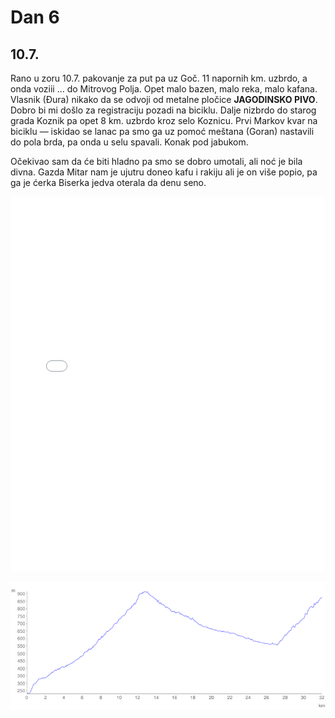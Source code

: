 # Dan 6

## 10.7.

Rano u zoru 10.7. pakovanje za put pa uz Goč. 11 napornih km. uzbrdo, a onda voziii ... do Mitrovog Polja. Opet malo bazen, malo reka, malo kafana. Vlasnik (Đura) nikako da se odvoji od metalne pločice **JAGODINSKO PIVO**. Dobro bi mi došlo za registraciju pozadi na biciklu. Dalje nizbrdo do starog grada Koznik pa opet 8 km. uzbrdo kroz selo Koznicu. Prvi Markov kvar na biciklu — iskidao se lanac pa smo ga uz pomoć meštana (Goran) nastavili do pola brda, pa onda u selu spavali. Konak pod jabukom.

Očekivao sam da će biti hladno pa smo se dobro umotali, ali noć je bila divna. Gazda Mitar nam je ujutru doneo kafu i rakiju ali je on više popio, pa ga je ćerka Biserka jedva oterala da denu seno.

<iframe width="100%" height="600px" frameborder="0" allowfullscreen src="//umap.openstreetmap.fr/en/map/bajsom-po-srbiji_570086?scaleControl=true&miniMap=false&scrollWheelZoom=false&zoomControl=true&allowEdit=false&moreControl=true&searchControl=false&tilelayersControl=null&embedControl=false&datalayersControl=null&onLoadPanel=undefined&captionBar=false&fullscreenControl=true&locateControl=false&editinosmControl=false&datalayers=1627184#11/43.5317/20.9052"></iframe>

![Visinski profil](./img/dan-6.png)

